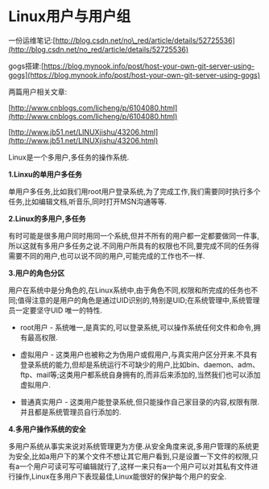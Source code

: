 # Linux用户与用户组

一份运维笔记:[http://blog.csdn.net/no\_red/article/details/52725536](http://blog.csdn.net/no_red/article/details/52725536)

gogs搭建:[https://blog.mynook.info/post/host-your-own-git-server-using-gogs](https://blog.mynook.info/post/host-your-own-git-server-using-gogs)

两篇用户相关文章:

[http://www.cnblogs.com/licheng/p/6104080.html](http://www.cnblogs.com/licheng/p/6104080.html)

[http://www.jb51.net/LINUXjishu/43206.html](http://www.jb51.net/LINUXjishu/43206.html)

Linux是一个多用户,多任务的操作系统.

**1.Linxu的单用户多任务**

单用户多任务,比如我们用root用户登录系统,为了完成工作,我们需要同时执行多个任务,比如编辑文档,听音乐,同时打开MSN沟通等等.

**2.Linux的多用户,多任务**

有时可能是很多用户同时用同一个系统,但并不所有的用户都一定都要做同一件事,所以这就有多用户多任务之说.不同用户所具有的权限也不同,要完成不同的任务得需要不同的用户,也可以说不同的用户,可能完成的工作也不一样.

**3.用户的角色分区**

用户在系统中是分角色的,在Linux系统中,由于角色不同,权限和所完成的任务也不同;值得注意的是用户的角色是通过UID识别的,特别是UID;在系统管理中,系统管理员一定要坚守UID 唯一的特性.

* root用户 - 系统唯一,是真实的,可以登录系统,可以操作系统任何文件和命令,拥有最高权限.

* 虚拟用户 - 这类用户也被称之为伪用户或假用户,与真实用户区分开来.不具有登录系统的能力,但却是系统运行不可缺少的用户,比如bin、daemon、adm、ftp、mail等;这类用户都系统自身拥有的,而非后来添加的,当然我们也可以添加虚拟用户.

* 普通真实用户 - 这类用户能登录系统,但只能操作自己家目录的内容,权限有限.并且都是系统管理员自行添加的.

**4.多用户操作系统的安全**

多用户系统从事实来说对系统管理更为方便.从安全角度来说,多用户管理的系统更为安全,比如a用户下的某个文件不想让其它用户看到,只是设置一下文件的权限,只有a一个用户可读可写可编辑就行了,这样一来只有a一个用户可以对其私有文件进行操作,Linux在多用户下表现最佳,Linux能很好的保护每个用户的安全.

